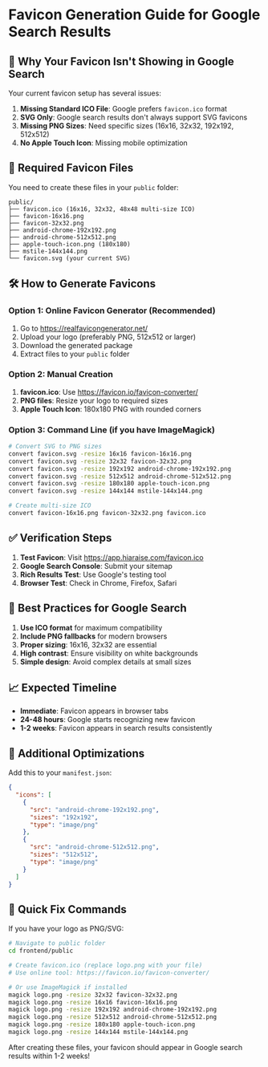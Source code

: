 # Favicon Generation Guide for Google Search Results

## 🚨 **Why Your Favicon Isn't Showing in Google Search**

Your current favicon setup has several issues:
1. **Missing Standard ICO File**: Google prefers `favicon.ico` format
2. **SVG Only**: Google search results don't always support SVG favicons
3. **Missing PNG Sizes**: Need specific sizes (16x16, 32x32, 192x192, 512x512)
4. **No Apple Touch Icon**: Missing mobile optimization

## 📁 **Required Favicon Files**

You need to create these files in your `public` folder:

```
public/
├── favicon.ico (16x16, 32x32, 48x48 multi-size ICO)
├── favicon-16x16.png
├── favicon-32x32.png
├── android-chrome-192x192.png
├── android-chrome-512x512.png
├── apple-touch-icon.png (180x180)
├── mstile-144x144.png
└── favicon.svg (your current SVG)
```

## 🛠️ **How to Generate Favicons**

### Option 1: Online Favicon Generator (Recommended)
1. Go to https://realfavicongenerator.net/
2. Upload your logo (preferably PNG, 512x512 or larger)
3. Download the generated package
4. Extract files to your `public` folder

### Option 2: Manual Creation
1. **favicon.ico**: Use https://favicon.io/favicon-converter/
2. **PNG files**: Resize your logo to required sizes
3. **Apple Touch Icon**: 180x180 PNG with rounded corners

### Option 3: Command Line (if you have ImageMagick)
```bash
# Convert SVG to PNG sizes
convert favicon.svg -resize 16x16 favicon-16x16.png
convert favicon.svg -resize 32x32 favicon-32x32.png
convert favicon.svg -resize 192x192 android-chrome-192x192.png
convert favicon.svg -resize 512x512 android-chrome-512x512.png
convert favicon.svg -resize 180x180 apple-touch-icon.png
convert favicon.svg -resize 144x144 mstile-144x144.png

# Create multi-size ICO
convert favicon-16x16.png favicon-32x32.png favicon.ico
```

## ✅ **Verification Steps**

1. **Test Favicon**: Visit https://app.hiaraise.com/favicon.ico
2. **Google Search Console**: Submit your sitemap
3. **Rich Results Test**: Use Google's testing tool
4. **Browser Test**: Check in Chrome, Firefox, Safari

## 🎯 **Best Practices for Google Search**

1. **Use ICO format** for maximum compatibility
2. **Include PNG fallbacks** for modern browsers
3. **Proper sizing**: 16x16, 32x32 are essential
4. **High contrast**: Ensure visibility on white backgrounds
5. **Simple design**: Avoid complex details at small sizes

## 📈 **Expected Timeline**

- **Immediate**: Favicon appears in browser tabs
- **24-48 hours**: Google starts recognizing new favicon
- **1-2 weeks**: Favicon appears in search results consistently

## 🔧 **Additional Optimizations**

Add this to your `manifest.json`:
```json
{
  "icons": [
    {
      "src": "android-chrome-192x192.png",
      "sizes": "192x192",
      "type": "image/png"
    },
    {
      "src": "android-chrome-512x512.png",
      "sizes": "512x512",
      "type": "image/png"
    }
  ]
}
```

## 🚀 **Quick Fix Commands**

If you have your logo as PNG/SVG:
```bash
# Navigate to public folder
cd frontend/public

# Create favicon.ico (replace logo.png with your file)
# Use online tool: https://favicon.io/favicon-converter/

# Or use ImageMagick if installed
magick logo.png -resize 32x32 favicon-32x32.png
magick logo.png -resize 16x16 favicon-16x16.png
magick logo.png -resize 192x192 android-chrome-192x192.png
magick logo.png -resize 512x512 android-chrome-512x512.png
magick logo.png -resize 180x180 apple-touch-icon.png
magick logo.png -resize 144x144 mstile-144x144.png
```

After creating these files, your favicon should appear in Google search results within 1-2 weeks!
